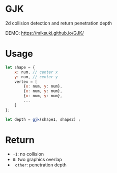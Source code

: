 # GJK
 2d collision detection and return penetration depth
 
 DEMO: https://miksuki.github.io/GJK/
# Usage
```javascript
let shape = {
    x: num, // center x
    y: num, // center y
    vertex = [
        {x: num, y: num},
        {x: num, y: num},
        {x: num, y: num},
        ...
    ]
};

let depth = gjk(shape1, shape2) ;

```

# Return 

* `-1`: no collision
* `0`: two graphics overlap
* ` other`: penetration depth
